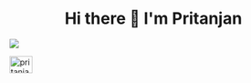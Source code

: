 <!--
**Pritanjan/Pritanjan** is a ✨ _special_ ✨ repository because its `README.md` (this file) appears on your GitHub profile.

Here are some ideas to get you started:

- 📫 How to reach me **https://www.linkedin.com/in/pritanjan-baranwal-5aa9b9200/**

- 🔭 I’m currently working on ...
- 🌱 I’m currently learning ...
- 👯 I’m looking to collaborate on ...
- 🤔 I’m looking for help with ...
- 💬 Ask me about ...
- 📫 How to reach me: ...
- 😄 Pronouns: ...
- ⚡ Fun fact: ...
-->

<h1 align = "center"> Hi there 👋 I'm Pritanjan  </h1>

<p align="left"> <img src="https://komarev.com/ghpvc/?username=Pritanjan&label=Profile%20views&color=0e75b6&style=flat"/> </p>

<p align = "left">  
<!--     <a href = "https://twitter.com/Pritanjan2" target = "blank">
        <img src = "https://img.shields.io/twitter/follow/Pritanjan2?logo=twitter&style=for-the-badge" alt "Pritanjan" />
    </a>
</p> -->

<a href = "https://www.linkedin.com/in/pritanjan-baranwal-5aa9b9200/" target = "blank"><img align = "center" 
src = "https://cdn.jsdelivr.net/npm/simple-icons@3.0.1/icons/linkedin.svg" alt="pritanjan baranwal"  height = "30" width = "40" /> </a>

   

